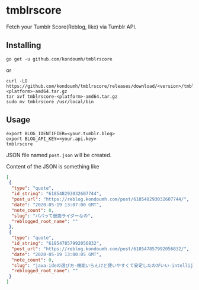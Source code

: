 # tmblrscore

Fetch your Tumblr Score(Reblog, like) via Tumblr API.

## Installing

```
go get -u github.com/kondoumh/tmblrscore
```

or 

```
curl -LO https://github.com/kondoumh/tmblrscore/releases/download/<version>/tmblrscore-<platform>-amd64.tar.gz
tar xvf tmblrscore-<platform>-amd64.tar.gz
sudo mv tmblrscore /usr/local/bin
```

## Usage

```
export BLOG_IDENTIFIER=<your.tumblr.blog>
export BLOG_API_KEY=<your.api.key>
tmblrscore
```

JSON file named `post.json` will be created. 

Content of the JSON is something like

```json
[
 {
  "type": "quote",
  "id_string": "618548293032607744",
  "post_url": "https://reblog.kondoumh.com/post/618548293032607744/",
  "date": "2020-05-19 13:07:00 GMT",
  "note_count": 0,
  "slug": "パパって仮面ライダーなの",
  "reblogged_root_name": ""
 },
 {
  "type": "quote",
  "id_string": "618547857992056832",
  "post_url": "https://reblog.kondoumh.com/post/618547857992056832/",
  "date": "2020-05-19 13:00:05 GMT",
  "note_count": 0,
  "slug": "java-ideの選び方-機能いらんけど使いやすくて安定したのがいい-intellij-idea",
  "reblogged_root_name": ""
 }
]
```